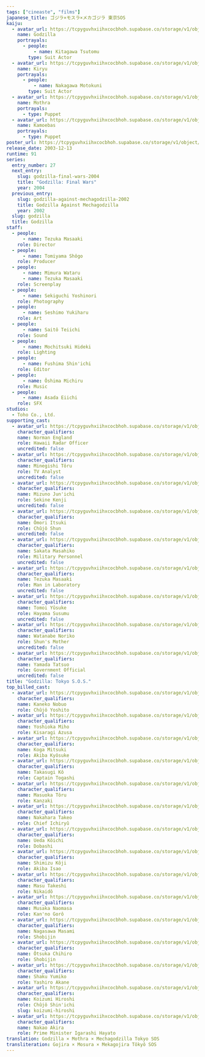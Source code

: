 ```yaml
---
tags: ["cineaste", "films"]
japanese_title: ゴジラ×モスラ×メカゴジラ 東京SOS
kaiju:
  - avatar_url: https://tcpyguvhxiihxcocbhoh.supabase.co/storage/v1/object/public/godzilla-cineaste-public/content/films/godzilla-tokyo-sos-2003/kaiju-avatars/tsutomu-kitagawa-0.jpg?t=2023-09-04T02%3A10%3A47.685Z
    name: Godzilla
    portrayals:
      - people:
          - name: Kitagawa Tsutomu
        type: Suit Actor
  - avatar_url: https://tcpyguvhxiihxcocbhoh.supabase.co/storage/v1/object/public/godzilla-cineaste-public/content/films/godzilla-tokyo-sos-2003/kaiju-avatars/motokuni-nakagawa-0.jpg?t=2023-09-04T02%3A10%3A31.916Z
    name: Kiryu
    portrayals:
      - people:
          - name: Nakagawa Motokuni
        type: Suit Actor
  - avatar_url: https://tcpyguvhxiihxcocbhoh.supabase.co/storage/v1/object/public/godzilla-cineaste-public/content/films/godzilla-tokyo-sos-2003/kaiju-avatars/01182.jpg
    name: Mothra
    portrayals:
      - type: Puppet
  - avatar_url: https://tcpyguvhxiihxcocbhoh.supabase.co/storage/v1/object/public/godzilla-cineaste-public/content/films/godzilla-tokyo-sos-2003/kaiju-avatars/00673.jpg
    name: Kamoebas
    portrayals:
      - type: Puppet
poster_url: https://tcpyguvhxiihxcocbhoh.supabase.co/storage/v1/object/public/godzilla-cineaste-public/content/films/godzilla-tokyo-sos-2003/posters/godzilla-x-mothra-x-mechagodzilla-tokyo-sos-2003.jpg
release_date: 2003-12-13
runtime: 91
series:
  entry_number: 27
  next_entry:
    slug: godzilla-final-wars-2004
    title: "Godzilla: Final Wars"
    year: 2004
  previous_entry:
    slug: godzilla-against-mechagodzilla-2002
    title: Godzilla Against Mechagodzilla
    year: 2002
  slug: godzilla
  title: Godzilla
staff:
  - people:
      - name: Tezuka Masaaki
    role: Director
  - people:
      - name: Tomiyama Shôgo
    role: Producer
  - people:
      - name: Mimura Wataru
      - name: Tezuka Masaaki
    role: Screenplay
  - people:
      - name: Sekiguchi Yoshinori
    role: Photography
  - people:
      - name: Seshimo Yukiharu
    role: Art
  - people:
      - name: Saitô Teiichi
    role: Sound
  - people:
      - name: Mochitsuki Hideki
    role: Lighting
  - people:
      - name: Fushima Shin'ichi
    role: Editor
  - people:
      - name: Ôshima Michiru
    role: Music
  - people:
      - name: Asada Eiichi
    role: SFX
studios:
  - Toho Co., Ltd.
supporting_cast:
  - avatar_url: https://tcpyguvhxiihxcocbhoh.supabase.co/storage/v1/object/public/godzilla-cineaste-public/content/films/godzilla-tokyo-sos-2003/cast-avatars/norman-england-0.jpg
    character_qualifiers:
    name: Norman England
    role: Hawaii Radar Officer
    uncredited: false
  - avatar_url: https://tcpyguvhxiihxcocbhoh.supabase.co/storage/v1/object/public/godzilla-cineaste-public/content/films/godzilla-tokyo-sos-2003/cast-avatars/toru-minegeshi-0.jpg
    character_qualifiers:
    name: Minegishi Tôru
    role: TV Analyst
    uncredited: false
  - avatar_url: https://tcpyguvhxiihxcocbhoh.supabase.co/storage/v1/object/public/godzilla-cineaste-public/content/films/godzilla-tokyo-sos-2003/cast-avatars/junichi-mizuno-0.jpg
    character_qualifiers:
    name: Mizuno Jun'ichi
    role: Sekine Kenji
    uncredited: false
  - avatar_url: https://tcpyguvhxiihxcocbhoh.supabase.co/storage/v1/object/public/godzilla-cineaste-public/content/films/godzilla-tokyo-sos-2003/cast-avatars/itsuki-omori-0.jpg
    character_qualifiers:
    name: Ômori Itsuki
    role: Chûjô Shun
    uncredited: false
  - avatar_url: https://tcpyguvhxiihxcocbhoh.supabase.co/storage/v1/object/public/godzilla-cineaste-public/content/films/godzilla-tokyo-sos-2003/cast-avatars/masahiko-sakata-0.jpg
    character_qualifiers:
    name: Sakata Masahiko
    role: Military Personnel
    uncredited: false
  - avatar_url: https://tcpyguvhxiihxcocbhoh.supabase.co/storage/v1/object/public/godzilla-cineaste-public/content/films/godzilla-tokyo-sos-2003/cast-avatars/masaaki-tezuka-0.jpg
    character_qualifiers:
    name: Tezuka Masaaki
    role: Man in Laboratory
    uncredited: false
  - avatar_url: https://tcpyguvhxiihxcocbhoh.supabase.co/storage/v1/object/public/godzilla-cineaste-public/content/films/godzilla-tokyo-sos-2003/cast-avatars/yusuke-tomoi-0.jpg
    character_qualifiers:
    name: Tomoi Yûsuke
    role: Hayama Susumu
    uncredited: false
  - avatar_url: https://tcpyguvhxiihxcocbhoh.supabase.co/storage/v1/object/public/godzilla-cineaste-public/content/films/godzilla-tokyo-sos-2003/cast-avatars/noriko-watanabe-0.jpg
    character_qualifiers:
    name: Watanabe Noriko
    role: Shun's Mother
    uncredited: false
  - avatar_url: https://tcpyguvhxiihxcocbhoh.supabase.co/storage/v1/object/public/godzilla-cineaste-public/content/films/godzilla-tokyo-sos-2003/cast-avatars/tatsuo-yamada-0.jpg
    character_qualifiers:
    name: Yamada Tatsuo
    role: Government Official
    uncredited: false
title: "Godzilla: Tokyo S.O.S."
top_billed_cast:
  - avatar_url: https://tcpyguvhxiihxcocbhoh.supabase.co/storage/v1/object/public/godzilla-cineaste-public/content/films/godzilla-tokyo-sos-2003/cast-avatars/nobuo-kaneko-0.jpg
    character_qualifiers:
    name: Kaneko Nobuo
    role: Chûjô Yoshito
  - avatar_url: https://tcpyguvhxiihxcocbhoh.supabase.co/storage/v1/object/public/godzilla-cineaste-public/content/films/godzilla-tokyo-sos-2003/cast-avatars/miho-yoshioka-0.jpg
    character_qualifiers:
    name: Yoshioka Miho
    role: Kisaragi Azusa
  - avatar_url: https://tcpyguvhxiihxcocbhoh.supabase.co/storage/v1/object/public/godzilla-cineaste-public/content/films/godzilla-tokyo-sos-2003/cast-avatars/mitsuki-koga-0.jpg
    character_qualifiers:
    name: Koga Mitsuki
    role: Akiba Kyôsuke
  - avatar_url: https://tcpyguvhxiihxcocbhoh.supabase.co/storage/v1/object/public/godzilla-cineaste-public/content/films/godzilla-tokyo-sos-2003/cast-avatars/ko-takasugi-0.jpg
    character_qualifiers:
    name: Takasugi Kô
    role: Captain Togashi
  - avatar_url: https://tcpyguvhxiihxcocbhoh.supabase.co/storage/v1/object/public/godzilla-cineaste-public/content/films/godzilla-tokyo-sos-2003/cast-avatars/toru-masuoka-0.jpg
    character_qualifiers:
    name: Masuoka Tôru
    role: Kanzaki
  - avatar_url: https://tcpyguvhxiihxcocbhoh.supabase.co/storage/v1/object/public/godzilla-cineaste-public/content/films/godzilla-tokyo-sos-2003/cast-avatars/takeo-nakahara-0.jpg
    character_qualifiers:
    name: Nakahara Takeo
    role: Chief Ichiryû
  - avatar_url: https://tcpyguvhxiihxcocbhoh.supabase.co/storage/v1/object/public/godzilla-cineaste-public/content/films/godzilla-tokyo-sos-2003/cast-avatars/koichi-ueda-0.jpg
    character_qualifiers:
    name: Ueda Kôichi
    role: Dobashi
  - avatar_url: https://tcpyguvhxiihxcocbhoh.supabase.co/storage/v1/object/public/godzilla-cineaste-public/content/films/godzilla-tokyo-sos-2003/cast-avatars/koji-shimizu-0.jpg
    character_qualifiers:
    name: Shimizu Kôji
    role: Akiba Isao
  - avatar_url: https://tcpyguvhxiihxcocbhoh.supabase.co/storage/v1/object/public/godzilla-cineaste-public/content/films/godzilla-tokyo-sos-2003/cast-avatars/takeshi-masu-0.jpg
    character_qualifiers:
    name: Masu Takeshi
    role: Nikaidô
  - avatar_url: https://tcpyguvhxiihxcocbhoh.supabase.co/storage/v1/object/public/godzilla-cineaste-public/content/films/godzilla-tokyo-sos-2003/cast-avatars/naomasa-musaka-0.jpg
    character_qualifiers:
    name: Musaka Naomasa
    role: Kan'no Gorô
  - avatar_url: https://tcpyguvhxiihxcocbhoh.supabase.co/storage/v1/object/public/godzilla-cineaste-public/content/films/godzilla-tokyo-sos-2003/cast-avatars/masami-nagasawa-0.jpg
    character_qualifiers:
    name: Nagasawa Masami
    role: Shobijin
  - avatar_url: https://tcpyguvhxiihxcocbhoh.supabase.co/storage/v1/object/public/godzilla-cineaste-public/content/films/godzilla-tokyo-sos-2003/cast-avatars/chihiro-otsuka-0.jpg
    character_qualifiers:
    name: Ôtsuka Chihiro
    role: Shobijin
  - avatar_url: https://tcpyguvhxiihxcocbhoh.supabase.co/storage/v1/object/public/godzilla-cineaste-public/content/films/godzilla-tokyo-sos-2003/cast-avatars/yumiko-shaku-0.jpg
    character_qualifiers:
    name: Shaku Yumiko
    role: Yashiro Akane
  - avatar_url: https://tcpyguvhxiihxcocbhoh.supabase.co/storage/v1/object/public/godzilla-cineaste-public/content/films/godzilla-tokyo-sos-2003/cast-avatars/hiroshi-koizumi-0.jpg
    character_qualifiers:
    name: Koizumi Hiroshi
    role: Chûjô Shin'ichi
    slug: koizumi-hiroshi
  - avatar_url: https://tcpyguvhxiihxcocbhoh.supabase.co/storage/v1/object/public/godzilla-cineaste-public/content/films/godzilla-tokyo-sos-2003/cast-avatars/akira-nakao-0.jpg
    character_qualifiers:
    name: Nakao Akira
    role: Prime Minister Igarashi Hayato
translation: Godzilla × Mothra × Mechagodzilla Tokyo SOS
transliteration: Gojira × Mosura × Mekagojira Tôkyô SOS
---
```


